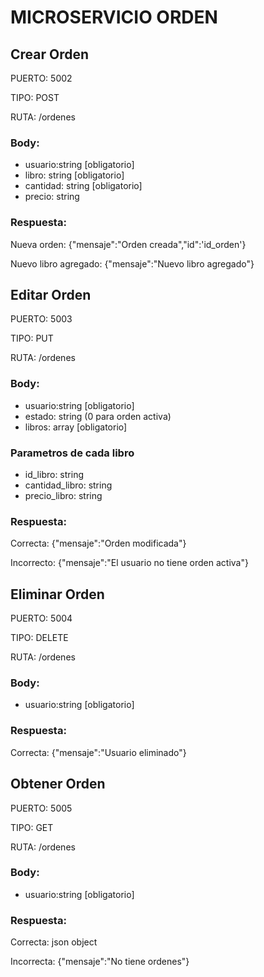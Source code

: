 # MICROSERVICIO ORDEN

## Crear Orden

PUERTO: 5002

TIPO: POST

RUTA: /ordenes

### Body:
- usuario:string [obligatorio]
- libro: string [obligatorio]
- cantidad: string [obligatorio]
- precio: string

### Respuesta:

Nueva orden: {"mensaje":"Orden creada","id":'id_orden'}

Nuevo libro agregado: {"mensaje":"Nuevo libro agregado"}

## Editar Orden

PUERTO: 5003

TIPO: PUT

RUTA: /ordenes

### Body:
- usuario:string [obligatorio]
- estado: string (0 para orden activa)
- libros: array [obligatorio]

### Parametros de cada libro
- id_libro: string
- cantidad_libro: string
- precio_libro: string


### Respuesta:

Correcta: {"mensaje":"Orden modificada"}

Incorrecto: {"mensaje":"El usuario no tiene orden activa"}

## Eliminar Orden

PUERTO: 5004

TIPO: DELETE

RUTA: /ordenes

### Body:
- usuario:string [obligatorio]

### Respuesta:

Correcta: {"mensaje":"Usuario eliminado"}

## Obtener Orden

PUERTO: 5005

TIPO: GET

RUTA: /ordenes

### Body:
- usuario:string [obligatorio]

### Respuesta:

Correcta: json object

Incorrecta: {"mensaje":"No tiene ordenes"}